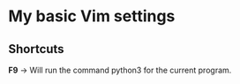 # My basic Vim settings

## Shortcuts

**F9** -> Will run the command python3 for the current program.
